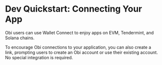 # Dev Quickstart: Connecting Your App

Obi users can use Wallet Connect to enjoy apps on EVM, Tendermint, and Solana chains.

To encourage Obi connections to your application, you can also create a link, prompting users to create an Obi account or use their existing account. No special integration is required.
